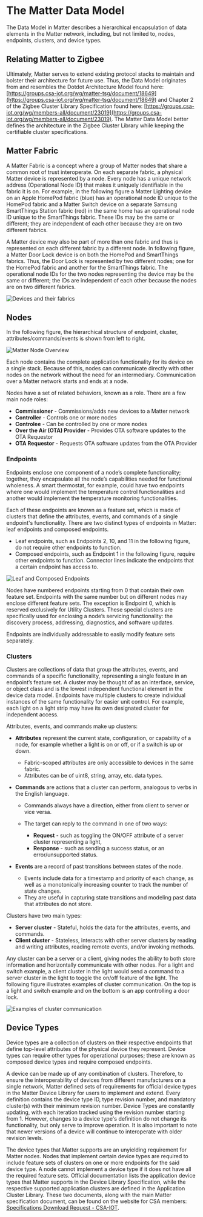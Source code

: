 # The Matter Data Model 

The Data Model in Matter describes a hierarchical encapsulation of data elements in the Matter network, including, but not limited to, nodes, endpoints, clusters, and device types.

## Relating Matter to Zigbee

Ultimately, Matter serves to extend existing protocol stacks to maintain and bolster their architecture for future use. Thus, the Data Model originates from and resembles the Dotdot Architecture Model found here: [https://groups.csa-iot.org/wg/matter-tsg/document/18649](https://groups.csa-iot.org/wg/matter-tsg/document/18649) and Chapter 2 of the Zigbee Cluster Library Specification found here: [https://groups.csa-iot.org/wg/members-all/document/23019](https://groups.csa-iot.org/wg/members-all/document/23019). The Matter Data Model better defines the architecture in the Zigbee Cluster Library while keeping the certifiable cluster specifications.

## Matter Fabric

A Matter Fabric is a concept where a group of Matter nodes that share a common root of trust interoperate. On each separate fabric, a physical Matter device is represented by a node. Every node has a unique network address (Operational Node ID) that makes it uniquely identifiable in the fabric it is on. For example, in the following figure a Matter Lighting device on an Apple HomePod fabric (blue) has an operational node ID unique to the HomePod fabric and a Matter Switch device on a separate Samsung SmartThings Station fabric (red) in the same home has an operational node ID unique to the SmartThings fabric. These IDs may be the same or different; they are independent of each other because they are on two different fabrics.

A Matter device may also be part of more than one fabric and thus is represented on each different fabric by a different node. In following figure, a Matter Door Lock device is on both the HomePod and SmartThings fabrics. Thus, the Door Lock is represented by two different nodes; one for the HomePod fabric and another for the SmartThings fabric. The operational node IDs for the two nodes representing the device may be the same or different; the IDs are independent of each other because the nodes are on two different fabrics.

![Devices and their fabrics](resources/image1.jpg)

## Nodes

In the following figure, the hierarchical structure of endpoint, cluster, attributes/commands/events is shown from left to right.

![Matter Node Overview](resources/image2.jpg)

Each node contains the complete application functionality for its device on a single stack. Because of this, nodes can communicate directly with other nodes on the network without the need for an intermediary. Communication over a Matter network starts and ends at a node.

Nodes have a set of related behaviors, known as a role. There are a few main node roles:

- **Commissioner** - Commissions/adds new devices to a Matter network
- **Controller** - Controls one or more nodes
- **Controlee** - Can be controlled by one or more nodes
- **Over the Air (OTA) Provider** - Provides OTA software updates to the OTA Requestor
- **OTA Requestor** - Requests OTA software updates from the OTA Provider

### Endpoints

Endpoints enclose one component of a node’s complete functionality; together, they encapsulate all the node’s capabilities needed for functional wholeness. A smart thermostat, for example, could have two endpoints where one would implement the temperature control functionalities and another would implement the temperature monitoring functionalities.

Each of these endpoints are known as a feature set, which is made of clusters that define the attributes, events, and commands of a single endpoint's functionality. There are two distinct types of endpoints in Matter: leaf endpoints and composed endpoints. 

- Leaf endpoints, such as Endpoints 2, 10, and 11 in the following figure, do not require other endpoints to function. 
- Composed endpoints, such as Endpoint 1 in the following figure, require other endpoints to function. Connector lines indicate the endpoints that a certain endpoint has access to.

![Leaf and Composed Endpoints](resources/image3.jpg)

Nodes have numbered endpoints starting from 0 that contain their own feature set. Endpoints with the same number but on different nodes may enclose different feature sets. The exception is Endpoint 0, which is reserved exclusively for Utility Clusters. These special clusters are specifically used for enclosing a node’s servicing functionality: the discovery process, addressing, diagnostics, and software updates.

Endpoints are individually addressable to easily modify feature sets separately.

### Clusters

Clusters are collections of data that group the attributes, events, and commands of a specific functionality, representing a single feature in an endpoint’s feature set. A cluster may be thought of as an interface, service, or object class and is the lowest independent functional element in the device data model. Endpoints have multiple clusters to create individual instances of the same functionality for easier unit control. For example, each light on a light strip may have its own designated cluster for independent access.

Attributes, events, and commands make up clusters:

- **Attributes** represent the current state, configuration, or capability of a node, for example whether a light is on or off, or if a switch is up or down.

  - Fabric-scoped attributes are only accessible to devices in the same fabric.
  - Attributes can be of uint8, string, array, etc. data types.

- **Commands** are actions that a cluster can perform, analogous to verbs in the English language.

  - Commands always have a direction, either from client to server or vice versa.
  - The target can reply to the command in one of two ways: 

    - **Request** - such as toggling the ON/OFF attribute of a server cluster representing a light,
    - **Response** -  such as sending a success status, or an error/unsupported status.

- **Events** are a record of past transitions between states of the node.

  - Events include data for a timestamp and priority of each change, as well as a monotonically increasing counter to track the number of state changes.
  - They are useful in capturing state transitions and modeling past data that attributes do not store.

Clusters have two main types:

- **Server cluster** - Stateful, holds the data for the attributes, events, and commands.
- **Client cluster** - Stateless, interacts with other server clusters by reading and writing attributes, reading remote events, and/or invoking methods.

Any cluster can be a server or a client, giving nodes the ability to both store information and horizontally communicate with other nodes. For a light and switch example, a client cluster in the light would send a command to a server cluster in the light to toggle the on/off feature of the light. The following figure illustrates examples of cluster communication. On the top is a light and switch example and on the bottom is an app controlling a door lock.

![Examples of cluster communication](resources/image4.jpg)

## Device Types

Device types are a collection of clusters on their respective endpoints that define top-level attributes of the physical device they represent. Device types can require other types for operational purposes; these are known as composed device types and require composed endpoints.

A device can be made up of any combination of clusters. Therefore, to ensure the interoperability of devices from different manufacturers on a single network, Matter defined sets of requirements for official device types in the Matter Device Library for users to implement and extend. Every definition contains the device type ID, type revision number, and mandatory cluster(s) with their minimum revision number. Device Types are constantly updating, with each iteration tracked using the revision number starting from 1. However, changes to a device type's definition do not change its functionality, but only serve to improve operation. It is also important to note that newer versions of a device will continue to interoperate with older revision levels.

The device types that Matter supports are an unyielding requirement for Matter nodes. Nodes that implement certain device types are required to include feature sets of clusters on one or more endpoints for the said device type. A node cannot implement a device type if it does not have all the required feature sets. Official documentation lists the application device types that Matter supports in the Device Library Specification, while the respective supported application clusters are defined in the Application Cluster Library. These two documents, along with the main Matter specification document, can be found on the website for CSA members: [Specifications Download Request - CSA-IOT](https://csa-iot.org/developer-resource/specifications-download-request/).
